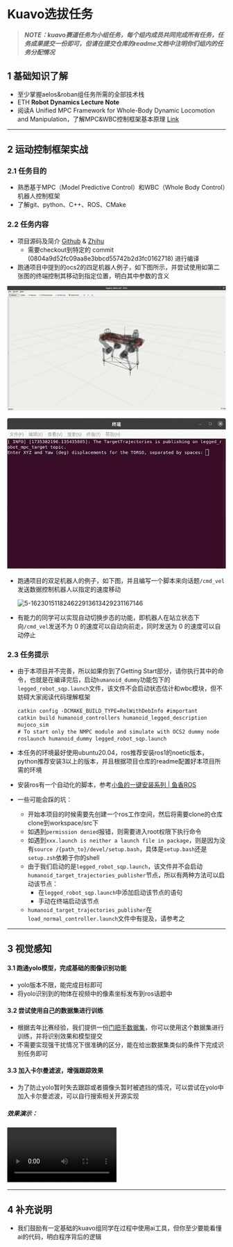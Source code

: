 # Kuavo选拔任务

> ***NOTE：kuavo赛道任务为小组任务，每个组内成员共同完成所有任务，任务成果提交一份即可，但请在提交仓库的readme文档中注明你们组内的任务分配情况***

## 1 基础知识了解
- 至少掌握aelos&roban组任务所需的全部技术栈
- ETH **Robot Dynamics Lecture Note**
- 阅读A Unified MPC Framework for Whole-Body Dynamic Locomotion and Manipulation，了解MPC&WBC控制框架基本原理 [Link](https://arxiv.org/abs/2103.00946)
--- 

## 2 运动控制框架实战

### 2.1 任务目的

- 熟悉基于MPC（Model Predictive Control）和WBC（Whole Body Control）机器人控制框架
- 了解git、python、C++、ROS、CMake

### 2.2 任务内容

- 项目源码及简介 [Github](https://github.com/pocketxjl/humanoid-control) & [Zhihu](https://zhuanlan.zhihu.com/p/686462478)
  - 需要checkout到特定的 commit (0804a9d52fc09aa8e3bbcd55742b2d3fc0162718) 进行编译
- 跑通项目中提到的ocs2的四足机器人例子，如下图所示，并尝试使用如第二张图的终端控制其移动到指定位置，明白其中参数的含义

![legged_robot](_static/legged_robot.gif)

<img src="_static/image-20241228183740044.png" alt="image-20241228183740044" style="zoom: 80%;" />

- 跑通项目的双足机器人的例子，如下图，并且编写一个脚本来向话题`/cmd_vel`发送数据控制机器人以指定的速度移动

  ![5-162301511824622913613429231167146](_static/5-162301511824622913613429231167146.gif)

- 有能力的同学可以实现自动切换步态的功能，即机器人在站立状态下向`/cmd_vel`发送不为 0 的速度可以自动向前走，同时发送为 0 的速度可以自动停止

### 2.3 任务提示

- 由于本项目并不完善，所以如果你到了Getting Start部分，请你执行其中的命令，也就是在编译完后，启动`humanoid_dummy`功能包下的`legged_robot_sqp.launch`文件，该文件不会启动状态估计和wbc模块，但不妨碍大家阅读代码理解框架

  ```
  catkin config -DCMAKE_BUILD_TYPE=RelWithDebInfo #important
  catkin build humanoid_controllers humanoid_legged_description mujoco_sim
  # To start only the NMPC module and simulate with OCS2 dummy node
  roslaunch humanoid_dummy legged_robot_sqp.launch
  ```

- 本任务的环境最好使用ubuntu20.04，ros推荐安装ros1的noetic版本，python推荐安装3以上的版本，并且根据项目仓库的readme配置好本项目所需的环境

- 安装ros有一个自动化的脚本，参考[小鱼的一键安装系列 | 鱼香ROS](https://fishros.org.cn/forum/topic/20/小鱼的一键安装系列)

- 一些可能会踩的坑：
  - 开始本项目的时候需要先创建一个ros工作空间，然后将需要clone的仓库clone到workspace/src下
  - 如遇到`permission denied`报错，则需要进入root权限下执行命令
  - 如遇到`xxx.launch is neither a launch file in package`，则是因为没有`source /{path_to}/devel/setup.bash`，具体是`setup.bash`还是`setup.zsh`依赖于你的shell
  - 由于我们启动的是`legged_robot_sqp.launch`，该文件并不会启动`humanoid_target_trajectories_publisher`节点，所以有两种方法可以启动该节点：
    - 在`legged_robot_sqp.launch`中添加启动该节点的语句
    - 手动在终端启动该节点
  - `humanoid_target_trajectories_publisher`在`load_normal_controller.launch`文件中有提及，请参考之
--- 

## 3 视觉感知
#### 3.1 跑通yolo模型，完成基础的图像识别功能
  - yolo版本不限，能完成目标即可
  - 将yolo识别到的物体在视频中的像素坐标发布到ros话题中
#### 3.2 尝试使用自己的数据集进行训练
  - 根据去年比赛经验，我们提供一份[门把手数据集](https://github.com/user-attachments/files/18350937/YOLO_dataset.zip)，你可以使用这个数据集进行训练，并将识别效果和模型提交
  - 不需要实现强干扰情况下很准确的区分，能在给出数据集类似的条件下完成识别任务即可
#### 3.3 加入卡尔曼滤波，增强跟踪效果
  - 为了防止yolo暂时失去跟踪或者摄像头暂时被遮挡的情况，可以尝试在yolo中加入卡尔曼滤波，可以自行搜索相关开源实现
##### 效果演示：
<video src="_static/32_1735871085.mp4" controls="controls" style="width: 50%"></video>

--- 

## 4 补充说明
- 我们鼓励有一定基础的kuavo组同学在过程中使用ai工具，但你至少要能看懂ai的代码，明白程序背后的逻辑
